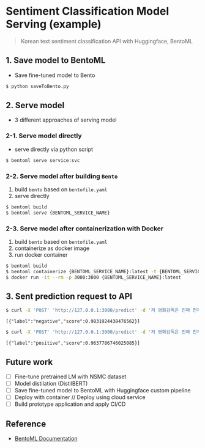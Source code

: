 
# Sentiment Classification Model Serving (example)

> Korean text sentiment classification API
> with Huggingface, BentoML

## 1. Save model to BentoML

- Save fine-tuned model to Bento

```bash
$ python saveToBento.py
```

## 2. Serve model

- 3 different approaches of serving model

### 2-1. Serve model directly

- serve directly via python script

```bash
$ bentoml serve service:svc
```

### 2-2. Serve model after building `Bento`

1. build `bento` based on `bentofile.yaml`
2. serve directly

```bash
$ bentoml build
$ bentoml serve {BENTOML_SERVICE_NAME}
```


### 2-3. Serve model after containerization with Docker

1. build `bento` based on `bentofile.yaml`
2. containerize as docker image
3. run docker container

```bash
$ bentoml build
$ bentoml containerize {BENTOML_SERVICE_NAME}:latest -t {BENTOML_SERVICE_NAME}:latest 
$ docker run -it --rm -p 3000:3000 {BENTOML_SERVICE_NAME}:latest
```

## 3. Sent prediction request to API

```bash
$ curl -X 'POST' 'http://127.0.0.1:3000/predict' -d '저 영화감독은 진짜 천재인거 같아. 어떻게 저런 소재랑 배우를 가지고 영화를 망칠 수가 있지?'
```
```text
[{"label":"negative","score":0.9831924438476562}]
```
```bash
$ curl -X 'POST' 'http://127.0.0.1:3000/predict' -d '저 영화감독은 진짜 천재인거 같아. 예산이 적은데도 저런 작품성 있는 영화를 만들었네'
```
```text
[{"label":"positive","score":0.9637786746025085}]
```


## Future work

- [ ] Fine-tune pretrained LM with NSMC dataset
- [ ] Model distilation (DistilBERT)
- [ ] Save fine-tuned model to BentoML with Huggingface custom pipeline
- [ ] Deploy with container // Deploy using cloud service
- [ ] Build prototype application and apply CI/CD

## Reference

- [BentoML Documentation](https://docs.bentoml.org/en/latest/)